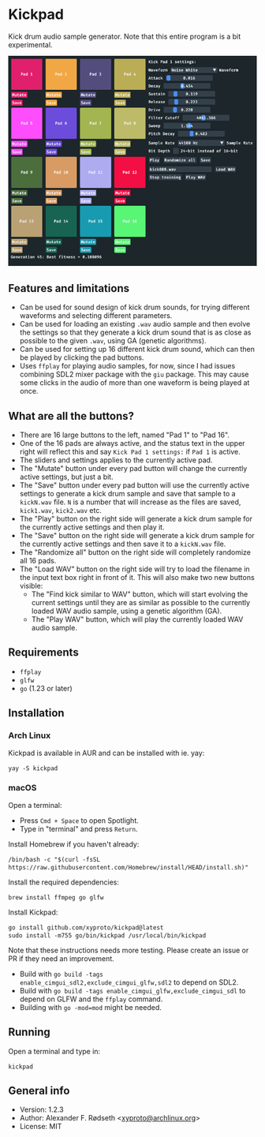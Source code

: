 # Kickpad

Kick drum audio sample generator. Note that this entire program is a bit experimental.

![screenshot](img/screenshot.png)

## Features and limitations

* Can be used for sound design of kick drum sounds, for trying different waveforms and selecting different parameters.
* Can be used for loading an existing `.wav` audio sample and then evolve the settings so that they generate a kick drum sound that is as close as possible to the given `.wav`, using GA (genetic algorithms).
* Can be used for setting up 16 different kick drum sound, which can then be played by clicking the pad buttons.
* Uses `ffplay` for playing audio samples, for now, since I had issues combining SDL2 mixer package with the `giu` package. This may cause some clicks in the audio of more than one waveform is being played at once.

## What are all the buttons?

* There are 16 large buttons to the left, named "Pad 1" to "Pad 16".
* One of the 16 pads are always active, and the status text in the upper right will reflect this and say `Kick Pad 1 settings:` if `Pad 1` is active.
* The sliders and settings applies to the currently active pad.
* The "Mutate" button under every pad button will change the currently active settings, but just a bit.
* The "Save" button under every pad button will use the currently active settings to generate a kick drum sample and save that sample to a `kickN.wav` file. `N` is a number that will increase as the files are saved, `kick1.wav`, `kick2.wav` etc.
* The "Play" button on the right side will generate a kick drum sample for the currently active settings and then play it.
* The "Save" button on the right side will generate a kick drum sample for the currently active settings and then save it to a `kickN.wav` file.
* The "Randomize all" button on the right side will completely randomize all 16 pads.
* The "Load WAV" button on the right side will try to load the filename in the input text box right in front of it. This will also make two new buttons visible:
  * The "Find kick similar to WAV" button, which will start evolving the current settings until they are as similar as possible to the currently loaded WAV audio sample, using a genetic algorithm (GA).
  * The "Play WAV" button, which will play the currently loaded WAV audio sample.

## Requirements

* `ffplay`
* `glfw`
* `go` (1.23 or later)

## Installation

### Arch Linux

Kickpad is available in AUR and can be installed with ie. yay:

    yay -S kickpad

### macOS

Open a terminal:

* Press `Cmd + Space` to open Spotlight.
* Type in "terminal" and press `Return`.

Install Homebrew if you haven't already:

    /bin/bash -c "$(curl -fsSL https://raw.githubusercontent.com/Homebrew/install/HEAD/install.sh)"

Install the required dependencies:

    brew install ffmpeg go glfw

Install Kickpad:

    go install github.com/xyproto/kickpad@latest
    sudo install -m755 go/bin/kickpad /usr/local/bin/kickpad

Note that these instructions needs more testing. Please create an issue or PR if they need an improvement.

* Build with `go build -tags enable_cimgui_sdl2,exclude_cimgui_glfw,sdl2` to depend on SDL2.
* Build with `go build -tags enable_cimgui_glfw,exclude_cimgui_sdl` to depend on GLFW and the `ffplay` command.
* Building with `go -mod=mod` might be needed.

## Running

Open a terminal and type in:

    kickpad

## General info

* Version: 1.2.3
* Author: Alexander F. Rødseth &lt;xyproto@archlinux.org&gt;
* License: MIT
